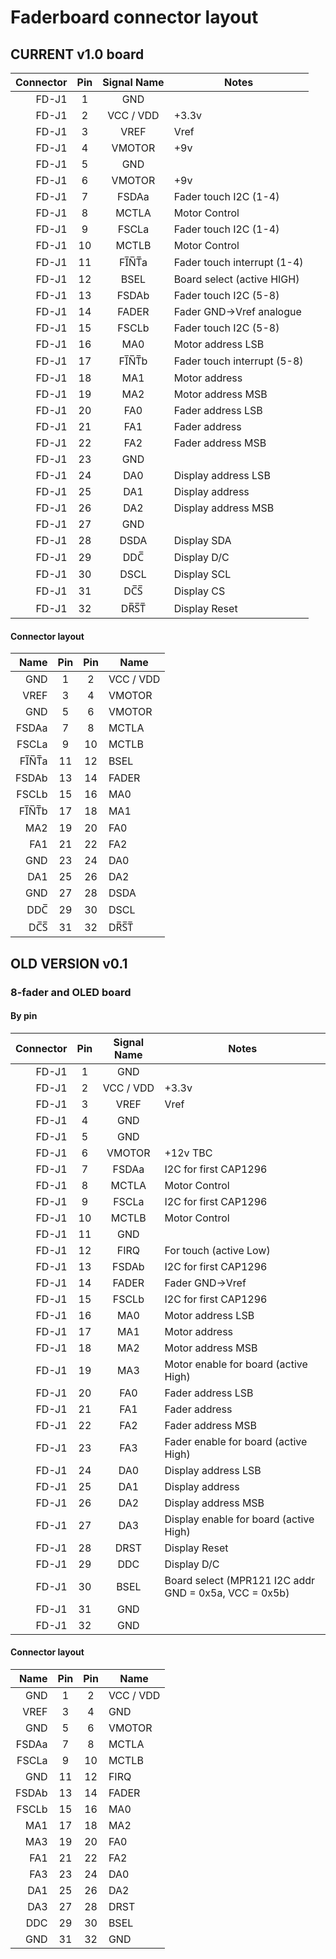 # Faderboard connector layout

## CURRENT v1.0 board

|  **Connector** | **Pin** | **Signal Name** | **Notes** |
|  ------: | :------: | :------: | ------ |
|  FD-J1 | 1 | GND |  |
|  FD-J1 | 2 | VCC / VDD | +3.3v |
|  FD-J1 | 3 | VREF | Vref |
|  FD-J1 | 4 | VMOTOR | +9v |
|  FD-J1 | 5 | GND | |
|  FD-J1 | 6 | VMOTOR | +9v |
|  FD-J1 | 7 | FSDAa | Fader touch I2C (1-4) |
|  FD-J1 | 8 | MCTLA | Motor Control |
|  FD-J1 | 9 | FSCLa | Fader touch I2C (1-4) |
|  FD-J1 | 10 | MCTLB | Motor Control |
|  FD-J1 | 11 | FI̅N̅T̅a | Fader touch interrupt (1-4) |
|  FD-J1 | 12 | BSEL | Board select (active HIGH) |
|  FD-J1 | 13 | FSDAb | Fader touch I2C (5-8) |
|  FD-J1 | 14 | FADER | Fader GND->Vref analogue |
|  FD-J1 | 15 | FSCLb | Fader touch I2C (5-8) |
|  FD-J1 | 16 | MA0 | Motor address LSB |
|  FD-J1 | 17 | FI̅N̅T̅b | Fader touch interrupt (5-8) |
|  FD-J1 | 18 | MA1 | Motor address |
|  FD-J1 | 19 | MA2 | Motor address MSB |
|  FD-J1 | 20 | FA0 | Fader address LSB |
|  FD-J1 | 21 | FA1 | Fader address |
|  FD-J1 | 22 | FA2 | Fader address MSB |
|  FD-J1 | 23 | GND | |
|  FD-J1 | 24 | DA0 | Display address LSB |
|  FD-J1 | 25 | DA1 | Display address |
|  FD-J1 | 26 | DA2 | Display address MSB |
|  FD-J1 | 27 | GND | |
|  FD-J1 | 28 | DSDA | Display SDA |
|  FD-J1 | 29 | DDC̅ | Display D/C |
|  FD-J1 | 30 | DSCL | Display SCL |
|  FD-J1 | 31 | DC̅S̅ | Display CS |
|  FD-J1 | 32 | DR̅S̅T̅ | Display Reset |

#### Connector layout

|  **Name** | **Pin** | **Pin** | **Name** |
|  ------: | :------: | :------: | ------ |
|  GND | 1 | 2 | VCC / VDD |
|  VREF | 3 | 4 | VMOTOR |
|  GND | 5 | 6 | VMOTOR |
|  FSDAa | 7 | 8 | MCTLA |
|  FSCLa | 9 | 10 | MCTLB |
|  FI̅N̅T̅a | 11 | 12 | BSEL |
|  FSDAb | 13 | 14 | FADER |
|  FSCLb | 15 | 16 | MA0 |
|  FI̅N̅T̅b | 17 | 18 | MA1 |
|  MA2 | 19 | 20 | FA0 |
|  FA1 | 21 | 22 | FA2 |
|  GND | 23 | 24 | DA0 |
|  DA1 | 25 | 26 | DA2 |
|  GND | 27 | 28 | DSDA |
|  DDC̅ | 29 | 30 | DSCL |
|  DC̅S̅ | 31 | 32 | DR̅S̅T̅ |

## OLD VERSION v0.1

### 8-fader and OLED board

#### By pin

|  **Connector** | **Pin** | **Signal Name** | **Notes** |
|  ------: | :------: | :------: | ------ |
|  FD-J1 | 1 | GND |  |
|  FD-J1 | 2 | VCC / VDD | +3.3v |
|  FD-J1 | 3 | VREF | Vref |
|  FD-J1 | 4 | GND |  |
|  FD-J1 | 5 | GND |  |
|  FD-J1 | 6 | VMOTOR | +12v TBC |
|  FD-J1 | 7 | FSDAa | I2C for first CAP1296 |
|  FD-J1 | 8 | MCTLA | Motor Control |
|  FD-J1 | 9 | FSCLa | I2C for first CAP1296 |
|  FD-J1 | 10 | MCTLB | Motor Control |
|  FD-J1 | 11 | GND |  |
|  FD-J1 | 12 | FIRQ | For touch (active Low) |
|  FD-J1 | 13 | FSDAb | I2C for first CAP1296 |
|  FD-J1 | 14 | FADER | Fader GND->Vref |
|  FD-J1 | 15 | FSCLb | I2C for first CAP1296 |
|  FD-J1 | 16 | MA0 | Motor address LSB |
|  FD-J1 | 17 | MA1 | Motor address |
|  FD-J1 | 18 | MA2 | Motor address MSB |
|  FD-J1 | 19 | MA3 | Motor enable for board (active High) |
|  FD-J1 | 20 | FA0 | Fader address LSB |
|  FD-J1 | 21 | FA1 | Fader address |
|  FD-J1 | 22 | FA2 | Fader address MSB |
|  FD-J1 | 23 | FA3 | Fader enable for board (active High) |
|  FD-J1 | 24 | DA0 | Display address LSB |
|  FD-J1 | 25 | DA1 | Display address |
|  FD-J1 | 26 | DA2 | Display address MSB |
|  FD-J1 | 27 | DA3 | Display enable for board (active High) |
|  FD-J1 | 28 | DRST | Display Reset |
|  FD-J1 | 29 | DDC | Display D/C |
|  FD-J1 | 30 | BSEL | Board select (MPR121 I2C addr GND = 0x5a, VCC = 0x5b) |
|  FD-J1 | 31 | GND |  |
|  FD-J1 | 32 | GND |  |

#### Connector layout

|  **Name** | **Pin** | **Pin** | **Name** |
|  ------: | :------: | :------: | ------ |
|  GND | 1 | 2 | VCC / VDD |
|  VREF | 3 | 4 | GND |
|  GND | 5 | 6 | VMOTOR |
|  FSDAa | 7 | 8 | MCTLA |
|  FSCLa | 9 | 10 | MCTLB |
|  GND | 11 | 12 | FIRQ |
|  FSDAb | 13 | 14 | FADER |
|  FSCLb | 15 | 16 | MA0 |
|  MA1 | 17 | 18 | MA2 |
|  MA3 | 19 | 20 | FA0 |
|  FA1 | 21 | 22 | FA2 |
|  FA3 | 23 | 24 | DA0 |
|  DA1 | 25 | 26 | DA2 |
|  DA3 | 27 | 28 | DRST |
|  DDC | 29 | 30 | BSEL |
|  GND | 31 | 32 | GND |
